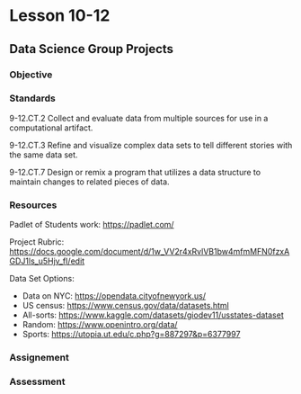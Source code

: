 # Lesson 10-12
## Data Science Group Projects

### Objective

### Standards
9-12.CT.2 Collect and evaluate data from multiple sources for use in a computational artifact.

9-12.CT.3 Refine and visualize complex data sets to tell different stories with the same data set.
 
9-12.CT.7 Design or remix a program that utilizes a data structure to maintain changes to related pieces of data. 

### Resources
Padlet of Students work: https://padlet.com/ 

Project Rubric: https://docs.google.com/document/d/1w_VV2r4xRvlVB1bw4mfmMFN0fzxAGDJ1ls_u5Hjv_fI/edit 

Data Set Options:
- Data on NYC: https://opendata.cityofnewyork.us/
- US census: https://www.census.gov/data/datasets.html 
- All-sorts: https://www.kaggle.com/datasets/giodev11/usstates-dataset
- Random: https://www.openintro.org/data/
- Sports: https://utopia.ut.edu/c.php?g=887297&p=6377997




### Assignement 

### Assessment